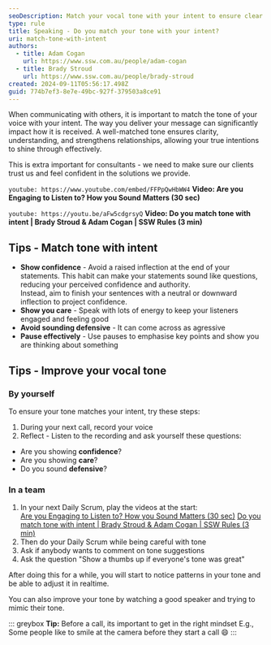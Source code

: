 ```yaml
---
seoDescription: Match your vocal tone with your intent to ensure clear and effective communication in meetings, phone calls, and other verbal interactions.
type: rule
title: Speaking - Do you match your tone with your intent?
uri: match-tone-with-intent
authors:
  - title: Adam Cogan
    url: https://www.ssw.com.au/people/adam-cogan
  - title: Brady Stroud
    url: https://www.ssw.com.au/people/brady-stroud
created: 2024-09-11T05:56:17.498Z
guid: 774b7ef3-8e7e-49bc-927f-379503a8ce91
---
```


When communicating with others, it is important to match the tone of your voice with your intent. The way you deliver your message can significantly impact how it is received. A well-matched tone ensures clarity, understanding, and strengthens relationships, allowing your true intentions to shine through effectively.

This is extra important for consultants - we need to make sure our clients trust us and feel confident in the solutions we provide.

<!-- endintro -->

`youtube: https://www.youtube.com/embed/FFPpQwHbWW4`
**Video: Are you Engaging to Listen to? How you Sound Matters (30 sec)**

`youtube: https://youtu.be/aFw5cdgrsyQ`
**Video: Do you match tone with intent | Brady Stroud & Adam Cogan | SSW Rules (3 min)**

## Tips - Match tone with intent

* **Show confidence** - Avoid a raised inflection at the end of your statements. This habit can make your statements sound like questions, reducing your perceived confidence and authority.  
Instead, aim to finish your sentences with a neutral or downward inflection to project confidence.
* **Show you care** - Speak with lots of energy to keep your listeners engaged and feeling good
* **Avoid sounding defensive** - It can come across as agressive
* **Pause effectively** - Use pauses to emphasise key points and show you are thinking about something

## Tips - Improve your vocal tone

### By yourself

To ensure your tone matches your intent, try these steps:

1. During your next call, record your voice
2. Reflect - Listen to the recording and ask yourself these questions:    
  - Are you showing **confidence**?
  - Are you showing **care**?
  - Do you sound **defensive**?

### In a team

1. In your next Daily Scrum, play the videos at the start:   
   [Are you Engaging to Listen to? How you Sound Matters (30 sec)](https://youtu.be/FFPpQwHbWW4) 
   [Do you match tone with intent | Brady Stroud & Adam Cogan | SSW Rules (3 min)](https://youtu.be/PkGIZ5yQSp4)
2. Then do your Daily Scrum while being careful with tone
3. Ask if anybody wants to comment on tone suggestions
4. Ask the question "Show a thumbs up if everyone's tone was great"

After doing this for a while, you will start to notice patterns in your tone and be able to adjust it in realtime.

You can also improve your tone by watching a good speaker and trying to mimic their tone.

::: greybox
**Tip:** Before a call, its important to get in the right mindset E.g., Some people like to smile at the camera before they start a call 😄
:::
